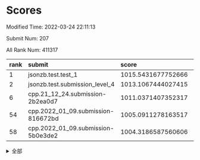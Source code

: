 # Scores

Modified Time: 2022-03-24 22:11:13

Submit Num: 207

All Rank Num: 411317

| rank |               submit               |       score        |       sigma        | pk_num |
| :--- | :--------------------------------- | :----------------- | :----------------- | :----- |
| 1    | jsonzb.test.test_1                 | 1015.5431677752666 | 0.8588319866451297 | 7951   |
| 2    | jsonzb.test.submission_level_4     | 1013.1067444027415 | 0.8145720924474084 | 7948   |
| 6    | cpp.21_12_24.submission-2b2ea0d7   | 1011.0371407352317 | 0.7615924836208927 | 7945   |
| 54   | cpp.2022_01_09.submission-816672bd | 1005.0911278163517 | 0.719097559731093  | 7946   |
| 58   | cpp.2022_01_09.submission-5b0e3de2 | 1004.3186587560606 | 0.7151301975676408 | 7950   |


<details>
<summary>全部</summary>

| rank |                 submit                 |       score        |       sigma        | pk_num |
| :--- | :------------------------------------- | :----------------- | :----------------- | :----- |
| 1    | jsonzb.test.test_1                     | 1015.5431677752666 | 0.8588319866451297 | 7951   |
| 2    | jsonzb.test.submission_level_4         | 1013.1067444027415 | 0.8145720924474084 | 7948   |
| 3    | gobigger.level_3.submission_level_3_30 | 1011.8105364517503 | 0.7824788799773975 | 7948   |
| 4    | gobigger.level_3.submission_level_3_9  | 1011.7852625825662 | 0.7721467120046736 | 7947   |
| 5    | gobigger.level_3.submission_level_3_11 | 1011.0452427304626 | 0.7663767273137747 | 7945   |
| 6    | cpp.21_12_24.submission-2b2ea0d7       | 1011.0371407352317 | 0.7615924836208927 | 7945   |
| 7    | gobigger.level_3.submission_level_3_23 | 1010.9503005768022 | 0.7635516966058984 | 7952   |
| 8    | gobigger.level_3.submission_level_3_34 | 1010.8838693566198 | 0.7597205717683092 | 7952   |
| 9    | gobigger.level_3.submission_level_3_49 | 1010.7285762997359 | 0.760175298120972  | 7950   |
| 10   | gobigger.level_3.submission_level_3_27 | 1010.7027658219575 | 0.7910285820070952 | 7947   |
| 11   | gobigger.level_3.submission_level_3_18 | 1010.6502292600996 | 0.7839851413328052 | 7948   |
| 12   | gobigger.level_3.submission_level_3_20 | 1010.3727508319463 | 0.7573522182819693 | 7943   |
| 13   | gobigger.level_3.submission_level_3_40 | 1010.3665241531196 | 0.7654457626470188 | 7951   |
| 14   | gobigger.level_3.submission_level_3_13 | 1010.3464959622667 | 0.7856593109625005 | 7952   |
| 15   | gobigger.level_3.submission_level_3_22 | 1010.3216769793245 | 0.7574739012146702 | 7947   |
| 16   | gobigger.level_3.submission_level_3_25 | 1010.2976494616189 | 0.7639074369282558 | 7951   |
| 17   | gobigger.level_3.submission_level_3_19 | 1010.2813860377137 | 0.7703352024653478 | 7948   |
| 18   | gobigger.level_3.submission_level_3_33 | 1010.2553324535787 | 0.7565240915465758 | 7946   |
| 19   | gobigger.level_3.submission_level_3_45 | 1010.2138305155551 | 0.7602333263901812 | 7946   |
| 20   | gobigger.level_3.submission_level_3_26 | 1010.2049959261756 | 0.7808047716516565 | 7946   |
| 21   | gobigger.level_3.submission_level_3_39 | 1010.199703401729  | 0.7696733414184598 | 7947   |
| 22   | gobigger.level_3.submission_level_3_5  | 1010.1895167567158 | 0.7591282762133936 | 7950   |
| 23   | gobigger.level_3.submission_level_3_21 | 1010.1522428269006 | 0.7758887374630168 | 7951   |
| 24   | gobigger.level_3.submission_level_3_7  | 1010.1479773821998 | 0.7606047653853593 | 7951   |
| 25   | gobigger.level_3.submission_level_3_28 | 1009.991909111939  | 0.7495260646176033 | 7948   |
| 26   | gobigger.level_3.submission_level_3_42 | 1009.9607891844073 | 0.7504956514455775 | 7948   |
| 27   | gobigger.level_3.submission_level_3_32 | 1009.9458658516467 | 0.7640220097521018 | 7949   |
| 28   | gobigger.level_3.submission_level_3_6  | 1009.9286480055224 | 0.7313043517940614 | 7945   |
| 29   | gobigger.level_3.submission_level_3_10 | 1009.9089883965694 | 0.7485011866094288 | 7942   |
| 30   | gobigger.level_3.submission_level_3_36 | 1009.8919472149281 | 0.771747739894849  | 7949   |
| 31   | gobigger.level_3.submission_level_3_2  | 1009.8487405471142 | 0.7701271754422385 | 7947   |
| 32   | gobigger.level_3.submission_level_3_24 | 1009.7975142990695 | 0.7599551642062612 | 7951   |
| 33   | gobigger.level_3.submission_level_3_15 | 1009.726676912623  | 0.7635411645516185 | 7951   |
| 34   | gobigger.level_3.submission_level_3_44 | 1009.6335856898173 | 0.7747149501522808 | 7949   |
| 35   | gobigger.level_3.submission_level_3_29 | 1009.6225617446537 | 0.7455105322190001 | 7946   |
| 36   | gobigger.level_3.submission_level_3_0  | 1009.5792089243874 | 0.7613630493471033 | 7951   |
| 37   | gobigger.level_3.submission_level_3_48 | 1009.5756885071273 | 0.7697764540924772 | 7944   |
| 38   | gobigger.level_3.submission_level_3_1  | 1009.5437086802093 | 0.7832191011814396 | 7945   |
| 39   | gobigger.level_3.submission_level_3_46 | 1009.5104520426815 | 0.7635473984001787 | 7954   |
| 40   | gobigger.level_3.submission_level_3_43 | 1009.3097895687351 | 0.7425357343447045 | 7948   |
| 41   | gobigger.level_3.submission_level_3_8  | 1009.1718105794791 | 0.7558312570499373 | 7946   |
| 42   | gobigger.level_3.submission_level_3_47 | 1009.1111654314243 | 0.736305144444678  | 7950   |
| 43   | gobigger.level_3.submission_level_3_3  | 1009.1033292830452 | 0.7414917933736962 | 7948   |
| 44   | gobigger.level_3.submission_level_3_16 | 1009.0761714588006 | 0.7354372589998497 | 7948   |
| 45   | gobigger.level_3.submission_level_3_14 | 1009.0279161928568 | 0.7640076350953207 | 7949   |
| 46   | gobigger.level_3.submission_level_3_37 | 1008.955119765624  | 0.7459931023274284 | 7949   |
| 47   | gobigger.level_3.submission_level_3_12 | 1008.9317799807746 | 0.7357807794774325 | 7954   |
| 48   | gobigger.level_3.submission_level_3_4  | 1008.8552959393082 | 0.7652780485113377 | 7946   |
| 49   | gobigger.level_3.submission_level_3_31 | 1008.8346340541955 | 0.7372420454000433 | 7948   |
| 50   | gobigger.level_3.submission_level_3_35 | 1008.8283425745307 | 0.7526598799641875 | 7951   |
| 51   | gobigger.level_3.submission_level_3_41 | 1008.7532653892565 | 0.7470353093564184 | 7951   |
| 52   | gobigger.level_3.submission_level_3_38 | 1008.7531165338816 | 0.750473527467592  | 7946   |
| 53   | gobigger.level_3.submission_level_3_17 | 1008.5696498685961 | 0.747055191828177  | 7947   |
| 54   | cpp.2022_01_09.submission-816672bd     | 1005.0911278163517 | 0.719097559731093  | 7946   |
| 55   | gobigger.level_1.submission_level_1_19 | 1004.602880758702  | 0.7213624652671443 | 7941   |
| 56   | gobigger.level_1.submission_level_1_35 | 1004.4866518845421 | 0.7231144906335885 | 7950   |
| 57   | gobigger.level_1.submission_level_1_14 | 1004.4058763239369 | 0.7127485849519258 | 7951   |
| 58   | cpp.2022_01_09.submission-5b0e3de2     | 1004.3186587560606 | 0.7151301975676408 | 7950   |
| 59   | gobigger.level_1.submission_level_1_2  | 1004.2654823545647 | 0.7101815681814294 | 7947   |
| 60   | gobigger.level_1.submission_level_1_13 | 1004.1457830024615 | 0.7186097640827281 | 7950   |
| 61   | gobigger.level_1.submission_level_1_12 | 1004.1446043347947 | 0.7318744202581341 | 7953   |
| 62   | gobigger.level_1.submission_level_1_32 | 1004.0532339535906 | 0.7200686057402186 | 7942   |
| 63   | gobigger.level_1.submission_level_1_36 | 1003.9833855874333 | 0.7118771450488652 | 7946   |
| 64   | gobigger.level_1.submission_level_1_22 | 1003.9769930989518 | 0.716994587896514  | 7949   |
| 65   | gobigger.level_1.submission_level_1_17 | 1003.9688060884507 | 0.7095464704672078 | 7941   |
| 66   | gobigger.level_1.submission_level_1_37 | 1003.8886771923145 | 0.7108689527237682 | 7948   |
| 67   | gobigger.level_1.submission_level_1_41 | 1003.8723174057168 | 0.7076745725536042 | 7947   |
| 68   | gobigger.level_1.submission_level_1_9  | 1003.8412283117028 | 0.7178939077874931 | 7949   |
| 69   | gobigger.level_1.submission_level_1_49 | 1003.7770346011695 | 0.7106260733262745 | 7947   |
| 70   | gobigger.level_1.submission_level_1_46 | 1003.7655302379859 | 0.7042312698702909 | 7949   |
| 71   | gobigger.level_1.submission_level_1_23 | 1003.6846497742282 | 0.7301627792696687 | 7951   |
| 72   | gobigger.level_1.submission_level_1_40 | 1003.5962008636968 | 0.7088356167009583 | 7947   |
| 73   | gobigger.level_1.submission_level_1_8  | 1003.554838147617  | 0.7050666174461053 | 7949   |
| 74   | gobigger.level_1.submission_level_1_0  | 1003.5345078577485 | 0.7137376110309835 | 7947   |
| 75   | gobigger.level_1.submission_level_1_1  | 1003.4991760249068 | 0.6946938222582489 | 7951   |
| 76   | gobigger.level_1.submission_level_1_6  | 1003.4334972774781 | 0.7116695160620065 | 7948   |
| 77   | gobigger.level_1.submission_level_1_27 | 1003.3958505353173 | 0.7132980216971743 | 7946   |
| 78   | gobigger.level_1.submission_level_1_34 | 1003.377078140368  | 0.7199633003878623 | 7954   |
| 79   | gobigger.level_1.submission_level_1_47 | 1003.3228799895535 | 0.7091572796880019 | 7950   |
| 80   | gobigger.level_1.submission_level_1_44 | 1003.2999291254241 | 0.7158398942399413 | 7952   |
| 81   | gobigger.level_1.submission_level_1_38 | 1003.2897286130145 | 0.7106388992341365 | 7947   |
| 82   | gobigger.level_1.submission_level_1_4  | 1003.2631992757097 | 0.7168765144370988 | 7946   |
| 83   | gobigger.level_1.submission_level_1_45 | 1003.2297990814513 | 0.7212448926385034 | 7951   |
| 84   | gobigger.level_1.submission_level_1_30 | 1003.2233792808657 | 0.7220761574371088 | 7952   |
| 85   | gobigger.level_1.submission_level_1_3  | 1003.1642746266867 | 0.7240390875939196 | 7952   |
| 86   | gobigger.level_1.submission_level_1_21 | 1003.1425466613902 | 0.7064680780025158 | 7951   |
| 87   | gobigger.level_1.submission_level_1_39 | 1003.044409977832  | 0.7199265221260184 | 7946   |
| 88   | gobigger.level_1.submission_level_1_26 | 1003.0247044841437 | 0.7283654700070598 | 7952   |
| 89   | gobigger.level_1.submission_level_1_11 | 1002.9593482892525 | 0.7191896661777294 | 7945   |
| 90   | gobigger.level_1.submission_level_1_33 | 1002.9549139188497 | 0.7108134910897325 | 7947   |
| 91   | gobigger.level_1.submission_level_1_48 | 1002.8945684179827 | 0.7125990551906689 | 7948   |
| 92   | gobigger.level_1.submission_level_1_42 | 1002.880173322746  | 0.7117031696493489 | 7947   |
| 93   | gobigger.level_1.submission_level_1_16 | 1002.8216114903324 | 0.7089554048601816 | 7946   |
| 94   | gobigger.level_1.submission_level_1_25 | 1002.7468513383889 | 0.7070188870672856 | 7949   |
| 95   | gobigger.level_1.submission_level_1_43 | 1002.703349434773  | 0.7110407432485777 | 7946   |
| 96   | gobigger.level_1.submission_level_1_5  | 1002.6857886019014 | 0.7224239435021197 | 7949   |
| 97   | gobigger.level_1.submission_level_1_29 | 1002.6492096977377 | 0.7060287564215942 | 7952   |
| 98   | gobigger.level_1.submission_level_1_15 | 1002.6412914223799 | 0.7164691053084441 | 7947   |
| 99   | gobigger.level_1.submission_level_1_10 | 1002.4532697857766 | 0.7093177575137413 | 7946   |
| 100  | gobigger.level_1.submission_level_1_20 | 1002.4491445012231 | 0.7187654269025876 | 7952   |
| 101  | gobigger.level_1.submission_level_1_28 | 1002.4388020601979 | 0.7120022489022956 | 7945   |
| 102  | gobigger.level_1.submission_level_1_31 | 1002.4222114081387 | 0.7090959847564179 | 7942   |
| 103  | gobigger.level_1.submission_level_1_24 | 1002.3112559604494 | 0.6942249882539465 | 7946   |
| 104  | gobigger.level_1.submission_level_1_7  | 1002.0796273635762 | 0.7056114880938752 | 7950   |
| 105  | gobigger.level_1.submission_level_1_18 | 1001.666468391937  | 0.7105103376846528 | 7945   |
| 106  | gobigger.random.submission_random_19   | 997.279308026944   | 0.7117249174186834 | 7947   |
| 107  | gobigger.random.submission_random_8    | 997.2112965392234  | 0.6998194956158733 | 7952   |
| 108  | gobigger.random.submission_random_45   | 997.1917417340467  | 0.6971568924622616 | 7948   |
| 109  | gobigger.random.submission_random_31   | 997.1840795703516  | 0.7111153332529843 | 7946   |
| 110  | gobigger.random.submission_random_49   | 997.0649158600307  | 0.7036495330460353 | 7947   |
| 111  | gobigger.random.submission_random_12   | 996.9678691434559  | 0.7059007714040936 | 7949   |
| 112  | gobigger.random.submission_random_15   | 996.8837031428085  | 0.697355086504615  | 7948   |
| 113  | gobigger.random.submission_random_13   | 996.8476611807174  | 0.725082317023832  | 7948   |
| 114  | gobigger.random.submission_random_7    | 996.6607094286626  | 0.7124816527342303 | 7953   |
| 115  | gobigger.random.submission_random_24   | 996.6514763884489  | 0.7005844765928546 | 7952   |
| 116  | gobigger.random.submission_random_43   | 996.6444094363734  | 0.705401990665326  | 7949   |
| 117  | gobigger.random.submission_random_39   | 996.5124735537312  | 0.7067447939631073 | 7949   |
| 118  | gobigger.random.submission_random_23   | 996.4740490122547  | 0.7008209250052395 | 7950   |
| 119  | gobigger.random.submission_random_35   | 996.4739537147308  | 0.7179902211638111 | 7950   |
| 120  | gobigger.random.submission_random_29   | 996.425776165668   | 0.7103844798176941 | 7949   |
| 121  | gobigger.random.submission_random_4    | 996.4003349991115  | 0.7217097811304123 | 7947   |
| 122  | gobigger.random.submission_random_2    | 996.3762746231707  | 0.7030653608440357 | 7946   |
| 123  | gobigger.random.submission_random_9    | 996.2705137885956  | 0.7081123011483481 | 7948   |
| 124  | gobigger.random.submission_random_48   | 996.2538039279248  | 0.6960066327178851 | 7945   |
| 125  | gobigger.random.submission_random_40   | 996.2501867640492  | 0.7128708828017027 | 7945   |
| 126  | gobigger.random.submission_random_41   | 996.2408990967389  | 0.7121181947044756 | 7943   |
| 127  | gobigger.random.submission_random_30   | 996.0722063316553  | 0.7034899390810004 | 7948   |
| 128  | gobigger.random.submission_random_5    | 996.0541305871617  | 0.71767809085205   | 7949   |
| 129  | gobigger.random.submission_random_17   | 996.0525073811529  | 0.7095899494050222 | 7950   |
| 130  | gobigger.random.submission_random_47   | 996.0209207440842  | 0.7069668304689485 | 7950   |
| 131  | gobigger.random.submission_random_11   | 995.9868278183263  | 0.7052904479155876 | 7951   |
| 132  | gobigger.random.submission_random_28   | 995.9798471301928  | 0.7198013647774172 | 7950   |
| 133  | gobigger.random.submission_random_6    | 995.9604561550137  | 0.7097093345823787 | 7945   |
| 134  | gobigger.random.submission_random_37   | 995.9394630266456  | 0.710105293336185  | 7947   |
| 135  | gobigger.random.submission_random_36   | 995.9388736585174  | 0.7000071140838245 | 7947   |
| 136  | gobigger.random.submission_random_20   | 995.8565848575707  | 0.7147908368340846 | 7944   |
| 137  | gobigger.random.submission_random_27   | 995.8416469831636  | 0.7138386283873654 | 7949   |
| 138  | gobigger.random.submission_random_18   | 995.8080877950825  | 0.7179550608186395 | 7949   |
| 139  | gobigger.random.submission_random_34   | 995.7663341727899  | 0.7097116433563855 | 7948   |
| 140  | gobigger.random.submission_random_10   | 995.7084842086898  | 0.7161402864939347 | 7947   |
| 141  | gobigger.random.submission_random_0    | 995.6818225356227  | 0.7089406247972994 | 7948   |
| 142  | gobigger.random.submission_random_14   | 995.652348771635   | 0.7201911952361504 | 7945   |
| 143  | gobigger.random.submission_random_33   | 995.6249643548077  | 0.7153714727833981 | 7950   |
| 144  | gobigger.random.submission_random_46   | 995.5986613964392  | 0.7133101542081091 | 7949   |
| 145  | gobigger.random.submission_random_44   | 995.5612986019189  | 0.7135870565568551 | 7951   |
| 146  | gobigger.random.submission_random_32   | 995.5242320335102  | 0.7103568190002725 | 7950   |
| 147  | gobigger.random.submission_random_21   | 995.4293962548786  | 0.7131417759113143 | 7952   |
| 148  | gobigger.random.submission_random_16   | 995.423557272999   | 0.7010787727530339 | 7953   |
| 149  | gobigger.random.submission_random_26   | 995.4215259135067  | 0.7025884830210297 | 7945   |
| 150  | gobigger.random.submission_random_42   | 995.1582638732717  | 0.7175263272676027 | 7950   |
| 151  | gobigger.level_2.submission_level_2_21 | 995.097085807475   | 0.7208236301470948 | 7950   |
| 152  | gobigger.random.submission_random_22   | 994.9950876103844  | 0.7240392681325878 | 7943   |
| 153  | gobigger.random.submission_random_25   | 994.9558483069583  | 0.7056419842482763 | 7951   |
| 154  | gobigger.random.submission_random_1    | 994.7637819164977  | 0.7199943863273364 | 7944   |
| 155  | gobigger.random.submission_random_3    | 994.7376676506162  | 0.7172844783100929 | 7948   |
| 156  | gobigger.random.submission_random_38   | 994.6679380392894  | 0.7126541179621936 | 7950   |
| 157  | gobigger.level_2.submission_level_2_44 | 993.9947031576634  | 0.7382191749223462 | 7947   |
| 158  | gobigger.level_2.submission_level_2_35 | 993.8687409001091  | 0.7356235867682355 | 7945   |
| 159  | gobigger.level_2.submission_level_2_9  | 993.7457497508292  | 0.7373167647776375 | 7948   |
| 160  | gobigger.level_2.submission_level_2_30 | 993.5870613457944  | 0.7300328202030866 | 7946   |
| 161  | gobigger.level_2.submission_level_2_43 | 993.5274001363174  | 0.7390206207890394 | 7945   |
| 162  | gobigger.level_2.submission_level_2_34 | 993.4194312362839  | 0.7395525312527719 | 7949   |
| 163  | gobigger.level_2.submission_level_2_10 | 993.401573136962   | 0.7292274908529908 | 7946   |
| 164  | gobigger.level_2.submission_level_2_19 | 993.3997130577027  | 0.7573034790028225 | 7950   |
| 165  | gobigger.level_2.submission_level_2_6  | 993.0828306765628  | 0.7345753904729816 | 7949   |
| 166  | gobigger.level_2.submission_level_2_24 | 993.0657888482876  | 0.7327365215136834 | 7950   |
| 167  | gobigger.level_2.submission_level_2_48 | 992.955319478164   | 0.7315875923222411 | 7949   |
| 168  | gobigger.level_2.submission_level_2_39 | 992.8045281233834  | 0.7577056975250523 | 7951   |
| 169  | gobigger.level_2.submission_level_2_20 | 992.643871395228   | 0.7492443252229802 | 7943   |
| 170  | gobigger.level_2.submission_level_2_23 | 992.6297252156046  | 0.7414370904480276 | 7946   |
| 171  | gobigger.level_2.submission_level_2_5  | 992.6287361782089  | 0.7434378965221665 | 7944   |
| 172  | gobigger.level_2.submission_level_2_2  | 992.6090347475925  | 0.7452190442088549 | 7945   |
| 173  | gobigger.level_2.submission_level_2_29 | 992.4869842254245  | 0.7538608467778809 | 7951   |
| 174  | gobigger.level_2.submission_level_2_16 | 992.4762876766027  | 0.7445503353801827 | 7951   |
| 175  | gobigger.level_2.submission_level_2_1  | 992.4590986066062  | 0.7339247470932132 | 7954   |
| 176  | gobigger.level_2.submission_level_2_8  | 992.4411745685575  | 0.7541748170359288 | 7950   |
| 177  | gobigger.level_2.submission_level_2_14 | 992.404428786698   | 0.7411571253436189 | 7946   |
| 178  | gobigger.level_2.submission_level_2_22 | 992.3632477526427  | 0.7587746258876127 | 7951   |
| 179  | gobigger.level_2.submission_level_2_27 | 992.333946281863   | 0.7368114136008885 | 7949   |
| 180  | gobigger.level_2.submission_level_2_42 | 992.3164434879933  | 0.7422915283520085 | 7950   |
| 181  | gobigger.level_2.submission_level_2_49 | 992.3092411060387  | 0.7446544660371474 | 7947   |
| 182  | gobigger.level_2.submission_level_2_28 | 992.3068977030773  | 0.7399215669036917 | 7949   |
| 183  | gobigger.level_2.submission_level_2_32 | 992.1102992207223  | 0.7400594233942099 | 7946   |
| 184  | gobigger.level_2.submission_level_2_13 | 992.0848468753397  | 0.74114219461137   | 7945   |
| 185  | gobigger.level_2.submission_level_2_40 | 992.0539944859073  | 0.7528596449847593 | 7951   |
| 186  | gobigger.level_2.submission_level_2_33 | 992.0342082675405  | 0.7346286022193416 | 7948   |
| 187  | gobigger.level_2.submission_level_2_15 | 992.0117565433022  | 0.7212446879156773 | 7942   |
| 188  | gobigger.level_2.submission_level_2_18 | 991.8837208497137  | 0.7485955158086802 | 7952   |
| 189  | gobigger.level_2.submission_level_2_38 | 991.8122994030804  | 0.7355899524817638 | 7946   |
| 190  | gobigger.level_2.submission_level_2_47 | 991.6749177145358  | 0.731155483159625  | 7949   |
| 191  | gobigger.level_2.submission_level_2_31 | 991.5974749643049  | 0.7562013664692745 | 7947   |
| 192  | gobigger.level_2.submission_level_2_4  | 991.4505029930477  | 0.7425105050491668 | 7942   |
| 193  | gobigger.level_2.submission_level_2_46 | 991.3933926180754  | 0.7494040928606067 | 7953   |
| 194  | gobigger.level_2.submission_level_2_45 | 991.2818222139208  | 0.7520243845834087 | 7949   |
| 195  | gobigger.level_2.submission_level_2_0  | 991.0953741294244  | 0.7728949689372195 | 7948   |
| 196  | gobigger.level_2.submission_level_2_3  | 991.0894810966817  | 0.7430326434662949 | 7945   |
| 197  | gobigger.level_2.submission_level_2_17 | 990.9952218814396  | 0.7644615163061225 | 7952   |
| 198  | gobigger.level_2.submission_level_2_11 | 990.7486560083973  | 0.7523060785679792 | 7942   |
| 199  | gobigger.level_2.submission_level_2_7  | 990.731483211006   | 0.7700983761726105 | 7949   |
| 200  | gobigger.level_2.submission_level_2_26 | 990.706560869535   | 0.7597686333620612 | 7949   |
| 201  | gobigger.level_2.submission_level_2_25 | 990.5988785582342  | 0.7691426040328527 | 7952   |
| 202  | gobigger.level_2.submission_level_2_37 | 990.4288622829774  | 0.7545801387456741 | 7951   |
| 203  | gobigger.level_2.submission_level_2_41 | 990.3042115921153  | 0.7695074713005967 | 7943   |
| 204  | gobigger.level_2.submission_level_2_12 | 990.0075625999849  | 0.7622511800885782 | 7949   |
| 205  | gobigger.level_2.submission_level_2_36 | 988.703578706616   | 0.7884998889665694 | 7945   |
| 206  | gobigger.none.submission_none_0        | 978.5602141249352  | 1.314989333057814  | 7955   |
| 207  | gobigger.none.submission_none_1        | 976.1900799366601  | 1.4607578769846197 | 7944   |

</details>